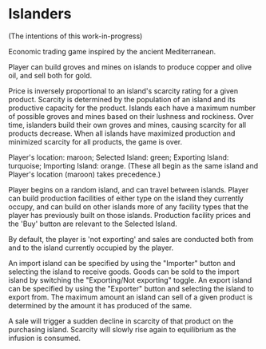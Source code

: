 # Islanders

(The intentions of this work-in-progress)


Economic trading game inspired by the ancient Mediterranean.

Player can build groves and mines on islands to produce copper and olive oil, and sell both for gold.

Price is inversely proportional to an island's scarcity rating for a given product.
Scarcity is determined by the population of an island and its productive capacity for the product.
Islands each have a maximum number of possible groves and mines based on their lushness and rockiness.
Over time, islanders build their own groves and mines, causing scarcity for all products decrease.
When all islands have maximized production and minimized scarcity for all products, the game is over.

Player's location: maroon; Selected Island: green; Exporting Island: turquoise; Importing Island: orange.
(These all begin as the same island and Player's location (maroon) takes precedence.)

Player begins on a random island, and can travel between islands.
Player can build production facilities of either type on the island they currently occupy, and can build
on other islands more of any facility types that the player has previously built on those islands.
Production facility prices and the 'Buy' button are relevant to the Selected Island.

By default, the player is 'not exporting' and sales are conducted both from and to the island currently occupied by the player.

An import island can be specified by using the "Importer" button and selecting the island to receive goods.
Goods can be sold to the import island by switching the "Exporting/Not exporting" toggle.
An export island can be specified by using the "Exporter" button and selecting the island to export from.
The maximum amount an island can sell of a given product is determined by the amount it has produced of the same.

A sale will trigger a sudden decline in scarcity of that product on the purchasing island. 
Scarcity will slowly rise again to equilibrium as the infusion is consumed.
